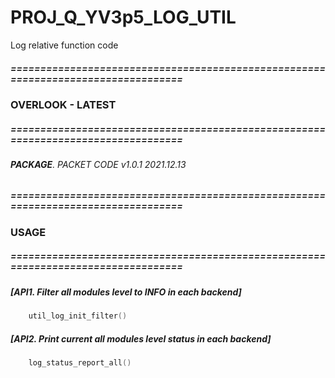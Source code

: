 # PROJ_Q_YV3p5_LOG_UTIL
Log relative function code
##### ==================================================================================
### OVERLOOK - LATEST
##### ==================================================================================
###### **PACKAGE**. PACKET CODE    v1.0.1  2021.12.13

##### ==================================================================================
### USAGE
##### ==================================================================================
##### [API1. Filter all modules level to INFO in each backend]
```c
	util_log_init_filter()
```
##### [API2. Print current all modules level status in each backend]
```c
	log_status_report_all()
```
